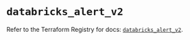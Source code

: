# `databricks_alert_v2`

Refer to the Terraform Registry for docs: [`databricks_alert_v2`](https://registry.terraform.io/providers/databricks/databricks/1.90.0/docs/resources/alert_v2).
